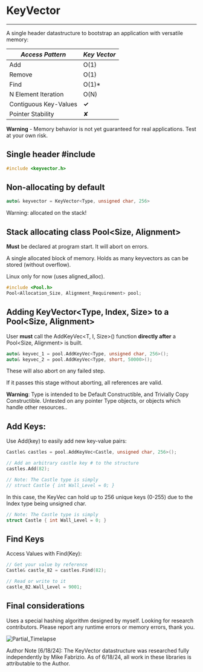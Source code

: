 # KeyVector
-----------
A single header datastructure to bootstrap an application with versatile memory:

| ***Access Pattern***                       | *Key Vector*    |
|--------------------------------------------|-----------------|
| Add                                        | O(1)            |
| Remove                                     | O(1)            |
| Find                                       | O(1)*           |
| N Element Iteration                        | O(N)            |
| Contiguous Key-Values                      | **✓**           |
| Pointer Stability                          |   ✘             |

**Warning** - Memory behavior is not yet guaranteed for real applications. Test at your own risk.

## Single header #include
``` C++
#include <keyvector.h>
```

## Non-allocating by default
``` C++
auto& keyvector = KeyVector<Type, unsigned char, 256>
```
Warning: allocated on the stack!

## Stack allocating class Pool<Size, Alignment>
**Must** be declared at program start. It will abort on errors.

A single allocated block of memory. Holds as many keyvectors as can be stored (without overflow).

Linux only for now (uses aligned_alloc).
``` C++
#include <Pool.h>
Pool<Allocation_Size, Alignment_Requirement> pool;
```

## Adding KeyVector<Type, Index, Size> to a Pool<Size, Alignment>
User **must** call the AddKeyVec<T, I, Size>() function **directly after** a Pool<Size, Alignment> is built.

``` C++
auto& keyvec_1 = pool.AddKeyVec<Type, unsigned char, 256>();
auto& keyvec_2 = pool.AddKeyVec<Type, short, 50000>();
```
These will also abort on any failed step. 

If it passes this stage without aborting, all references are valid. 

**Warning**: Type is intended to be Default Constructible, and Trivially Copy Constructible. Untested on any pointer Type objects, or objects which handle other resources..

## Add Keys:
Use Add(key) to easily add new key-value pairs:

``` C++
Castle& castles = pool.AddKeyVec<Castle, unsigned char, 256>();

// Add an arbitrary castle key # to the structure
castles.Add(82);

// Note: The Castle type is simply
// struct Castle { int Wall_Level = 0; }
```

In this case, the KeyVec can hold up to 256 unique keys (0-255) due to the Index type being unsigned char.
``` C++
// Note: The Castle type is simply
struct Castle { int Wall_Level = 0; }
```

## Find Keys
Access Values with Find(Key):
``` C++
// Get your value by reference
Castle& castle_82 = castles.Find(82);

// Read or write to it
castle_82.Wall_Level = 9001;
```

## Final considerations
Uses a special hashing algorithm designed by myself. Looking for research contributors.
Please report any runtime errors or memory errors, thank you.

![Partial_Timelapse](https://github.com/MichaelFabrizio/KeyVector/assets/83029804/7b0b9fe6-d774-47a7-95a8-51bf7d462b0a)

Author Note [6/18/24]: The KeyVector datastructure was researched fully independently by Mike Fabrizio. As of 6/18/24, all work in these libraries is attributable to the Author.

